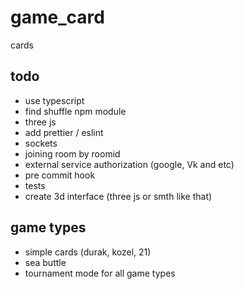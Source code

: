 # game_card
cards

## todo
- use typescript
- find shuffle npm module
- three js
- add prettier / eslint
- sockets
- joining room by roomid
- external service authorization (google, Vk and etc) 
- pre commit hook
- tests
- create 3d interface (three js or smth like that)

## game types
- simple cards (durak, kozel, 21)
- sea buttle
- tournament mode for all game types
